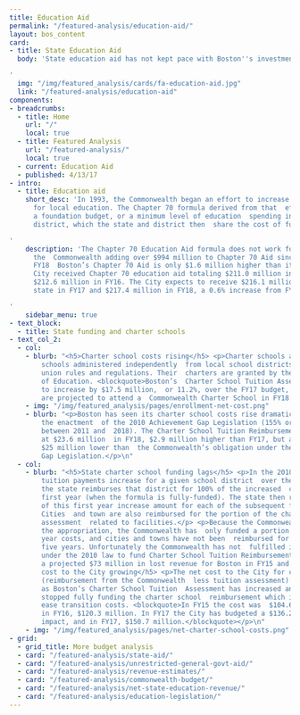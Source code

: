 ```yaml
---
title: Education Aid
permalink: "/featured-analysis/education-aid/"
layout: bos_content
card:
- title: State Education Aid
  body: 'State education aid has not kept pace with Boston''s investment in education

'
  img: "/img/featured_analysis/cards/fa-education-aid.jpg"
  link: "/featured-analysis/education-aid"
components:
- breadcrumbs:
  - title: Home
    url: "/"
    local: true
  - title: Featured Analysis
    url: "/featured-analysis/"
    local: true
  - current: Education Aid
  - published: 4/13/17
- intro:
  - title: Education aid
    short_desc: 'In 1993, the Commonwealth began an effort to increase and equalize  funding
      for local education. The Chapter 70 formula derived from that  effort establishes
      a foundation budget, or a minimum level of education  spending in each school
      district, which the state and district then  share the cost of funding.

'
    description: 'The Chapter 70 Education Aid formula does not work for Boston. Despite
      the  Commonwealth adding over $994 million to Chapter 70 Aid since FY08, in
      FY18  Boston’s Chapter 70 Aid is only $1.6 million higher than it was in FY08.  The
      City received Chapter 70 education aid totaling $211.0 million in FY15  and
      $212.6 million in FY16. The City expects to receive $216.1 million from  the
      state in FY17 and $217.4 million in FY18, a 0.6% increase from FY17.

'
    sidebar_menu: true
- text_block:
  - title: State funding and charter schools
- text_col_2:
  - col:
    - blurb: "<h5>Charter school costs rising</h5> <p>Charter schools are publicly-funded
        schools administered independently  from local school districts and teachers’
        union rules and regulations. Their  charters are granted by the State Board
        of Education. <blockquote>Boston’s  Charter School Tuition Assessment is projected
        to increase by $17.5 million,  or 11.2%, over the FY17 budget, as 10,599 students
        are projected to attend a  Commonwealth Charter School in FY18.</blockquote></p>\n"
    - img: "/img/featured_analysis/pages/enrollment-net-cost.png"
    - blurb: "<p>Boston has seen its charter school costs rise dramatically since
        the enactment  of the 2010 Achievement Gap Legislation (155% or $106 million
        between 2011 and  2018). The Charter School Tuition Reimbursement is budgeted
        at $23.6 million  in FY18, $2.9 million higher than FY17, but a projected
        $25 million lower than  the Commonwealth’s obligation under the 2010 Achievement
        Gap Legislation.</p>\n"
  - col:
    - blurb: "<h5>State charter school funding lags</h5> <p>In the 2010 law, when
        tuition payments increase for a given school district  over the prior year,
        the state reimburses that district for 100% of the increased  cost in the
        first year (when the formula is fully-funded). The state then reimburses  25%
        of this first year increase amount for each of the subsequent five years.
        Cities  and town are also reimbursed for the portion of the charter school
        assessment  related to facilities.</p> <p>Because the Commonwealth has underfunded
        the appropriation, the Commonwealth has  only funded a portion of the first
        year costs, and cities and towns have not been  reimbursed for the subsequent
        five years. Unfortunately the Commonwealth has not  fulfilled its obligation
        under the 2010 law to fund Charter School Tuition Reimbursement,  totaling
        a projected $73 million in lost revenue for Boston in FY15 and FY18.</p> <h5>Net
        cost to the City growing</h5> <p>The net cost to the City for charter schools
        (reimbursement from the Commonwealth  less tuition assessment) has grown dramatically
        as Boston’s Charter School Tuition  Assessment has increased and the Commonwealth
        stopped fully funding the charter school  reimbursement which is meant to
        ease transition costs. <blockquote>In FY15 the cost was  $104.6 million and
        in FY16, $120.3 million. In FY17 the City has budgeted a $136.2 million  net
        impact, and in FY17, $150.7 million.</blockquote></p>\n"
    - img: "/img/featured_analysis/pages/net-charter-school-costs.png"
- grid:
  - grid_title: More budget analysis
  - card: "/featured-analysis/state-aid/"
  - card: "/featured-analysis/unrestricted-general-govt-aid/"
  - card: "/featured-analysis/revenue-estimates/"
  - card: "/featured-analysis/commonwealth-budget/"
  - card: "/featured-analysis/net-state-education-revenue/"
  - card: "/featured-analysis/education-legislation/"
---
```


